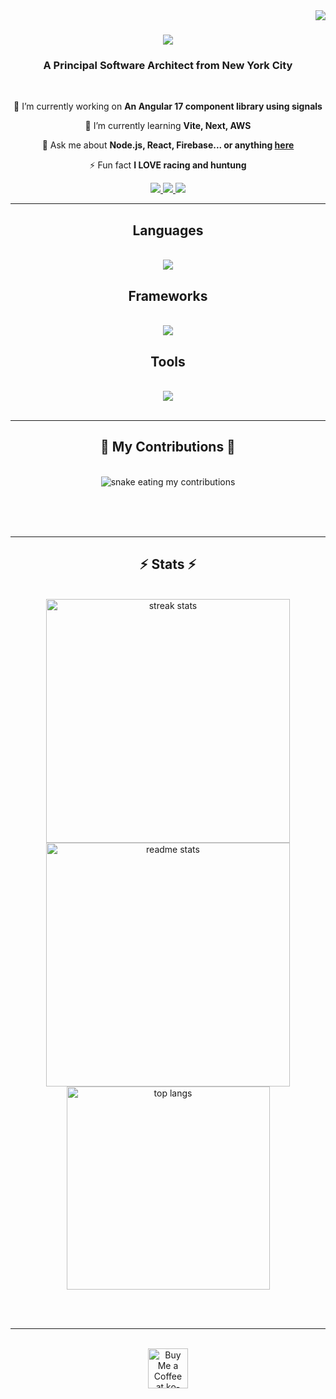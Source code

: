 
<img align="right" src="https://visitor-badge.laobi.icu/badge?page_id=josephnwachukwu.josephnwachukwu" />
 
<h1 align="center">
    <img src="https://readme-typing-svg.herokuapp.com/?font=Righteous&size=35&center=true&vCenter=true&width=500&height=70&duration=4000&lines=Whats+Up!+👋;+I'm+Joseph+Nwachukwu!;" />
</h1>

<h3 align="center">A Principal Software Architect from New York City</h3>

<br/>

<div align="center">
 
 🔭 I’m currently working on **An Angular 17 component library using signals**
 
 🌱 I’m currently learning **Vite, Next, AWS**

💬 Ask me about **Node.js, React, Firebase... or anything [here](https://github.com/josephnwachukwu/josephnwachukwu/issues)**

⚡ Fun fact **I LOVE  racing and huntung**

 </div>
 
<div align="center"> 
  <a href="mailto:josephnwachukwu@gmail.com">
    <img src="https://img.shields.io/badge/Gmail-333333?style=for-the-badge&logo=gmail&logoColor=red" />
  </a>
  <a href="https://linkedin.com/in/josephnwachukwu" target="_blank">
    <img src="https://img.shields.io/badge/LinkedIn-0077B5?style=for-the-badge&logo=linkedin&logoColor=white" target="_blank" />
  </a>
  <a href="https://josephnwachukwu.github.io" target="_blank">
     <img src="https://img.shields.io/badge/Portfolio-FF5722?style=for-the-badge&logo=todoist&logoColor=white" target="_blank" /> <!-- sqlite, safari, google-chrome are other good icon options -->
  </a>
</div>

 <hr/>
 
<h2 align="center">Languages</h2>
<br/>
<div align="center">
    <img src="https://skillicons.dev/icons?i=javascript,typescript,html,css,arduino&perline=5" /><br>
</div>

<h2 align="center">Frameworks</h2>
<br/>
<div align="center">
    <img src="https://skillicons.dev/icons?i=nodejs,php,javascript,typescript,express,firebase,mongodb,c,java,nestjs,mysql" /><br>
</div>

<h2 align="center">Tools</h2>
<br/>
<div align="center">
    <img src="https://skillicons.dev/icons?i=androidstudio,atom,azure,bash,bitbucket,codepen,eclipse,figma,gcp,git,github,githubactions&perline=5" /><br>
</div>

<br/>
<hr/>

<div align="center">
  <h2>🐍 My Contributions 🐍</h2>
  <br>
  <img alt="snake eating my contributions" src="https://raw.githubusercontent.com/josephnwachukwu/josephnwachukwu/output/github-contribution-grid-snake.svg" />
  
  <br/><br/><br/>
</div>

<hr/>

<h2 align="center">⚡ Stats ⚡</h2>
<br>
<div align=center>
  <img width=390 src="https://github-readme-streak-stats-salesp07.vercel.app/?user=salesp07&count_private=true&theme=react&border_radius=10" alt="streak stats"/>
  <img width=390 src="https://github-readme-stats-salesp07.vercel.app/api?username=salesp07&count_private=true&show_icons=true&theme=react&rank_icon=github&border_radius=10" alt="readme stats" />
  <br/>
  <img width=325 align="center" src="https://github-readme-stats-salesp07.vercel.app/api/top-langs/?username=josephnwachukwu&hide=HTML&langs_count=8&layout=compact&theme=react&border_radius=10&size_weight=0.5&count_weight=0.5&exclude_repo=github-readme-stats" alt="top langs" />
</div>

<br/><br/>

<hr/>

<br/>

<div align="center">
<a href='https://ko-fi.com/V7V4RAK9C' target='_blank'><img height='64' style='border:0px;height:64px;' src='https://storage.ko-fi.com/cdn/kofi1.png?v=3' border='0' alt='Buy Me a Coffee at ko-fi.com' /></a>
</div>

<br/>
